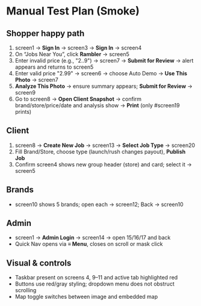 # Manual Test Plan (Smoke)

## Shopper happy path
1) screen1 → **Sign In** → screen3 → **Sign In** → screen4
2) On “Jobs Near You”, click **Rambler** → screen5
3) Enter invalid price (e.g., "2..9") → screen7 → **Submit for Review** → alert appears and returns to screen5
4) Enter valid price "2.99" → screen6 → choose Auto Demo → **Use This Photo** → screen7
5) **Analyze This Photo** → ensure summary appears; **Submit for Review** → screen9
6) Go to screen8 → **Open Client Snapshot** → confirm brand/store/price/date and analysis show → **Print** (only #screen19 prints)

## Client
1) screen8 → **Create New Job** → screen13 → **Select Job Type** → screen20
2) Fill Brand/Store, choose type (launch/rush changes payout), **Publish Job**
3) Confirm screen4 shows new group header (store) and card; select it → screen5

## Brands
- screen10 shows 5 brands; open each → screen12; Back → screen10

## Admin
- screen1 → **Admin Login** → screen14 → open 15/16/17 and back
- Quick Nav opens via **≡ Menu**, closes on scroll or mask click

## Visual & controls
- Taskbar present on screens 4, 9–11 and active tab highlighted red
- Buttons use red/gray styling; dropdown menu does not obstruct scrolling
- Map toggle switches between image and embedded map

